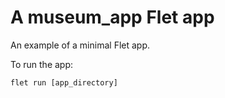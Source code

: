 # A museum_app Flet app

An example of a minimal Flet app.

To run the app:

```
flet run [app_directory]
```